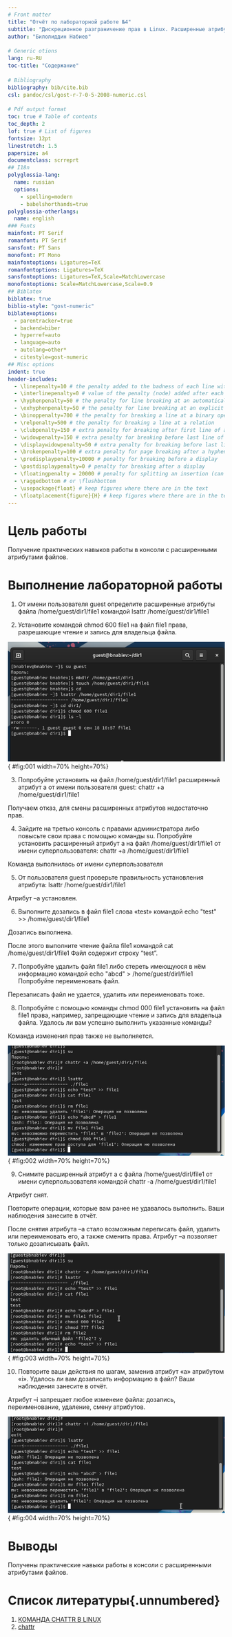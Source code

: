```yaml
---
# Front matter
title: "Отчёт по лабораторной работе №4"
subtitle: "Дискреционное разграничение прав в Linux. Расширенные атрибуты"
author: "Билолиддин Набиев"

# Generic otions
lang: ru-RU
toc-title: "Содержание"

# Bibliography
bibliography: bib/cite.bib
csl: pandoc/csl/gost-r-7-0-5-2008-numeric.csl

# Pdf output format
toc: true # Table of contents
toc_depth: 2
lof: true # List of figures
fontsize: 12pt
linestretch: 1.5
papersize: a4
documentclass: scrreprt
## I18n
polyglossia-lang:
  name: russian
  options:
	- spelling=modern
	- babelshorthands=true
polyglossia-otherlangs:
  name: english
### Fonts
mainfont: PT Serif
romanfont: PT Serif
sansfont: PT Sans
monofont: PT Mono
mainfontoptions: Ligatures=TeX
romanfontoptions: Ligatures=TeX
sansfontoptions: Ligatures=TeX,Scale=MatchLowercase
monofontoptions: Scale=MatchLowercase,Scale=0.9
## Biblatex
biblatex: true
biblio-style: "gost-numeric"
biblatexoptions:
  - parentracker=true
  - backend=biber
  - hyperref=auto
  - language=auto
  - autolang=other*
  - citestyle=gost-numeric
## Misc options
indent: true
header-includes:
  - \linepenalty=10 # the penalty added to the badness of each line within a paragraph (no associated penalty node) Increasing the value makes tex try to have fewer lines in the paragraph.
  - \interlinepenalty=0 # value of the penalty (node) added after each line of a paragraph.
  - \hyphenpenalty=50 # the penalty for line breaking at an automatically inserted hyphen
  - \exhyphenpenalty=50 # the penalty for line breaking at an explicit hyphen
  - \binoppenalty=700 # the penalty for breaking a line at a binary operator
  - \relpenalty=500 # the penalty for breaking a line at a relation
  - \clubpenalty=150 # extra penalty for breaking after first line of a paragraph
  - \widowpenalty=150 # extra penalty for breaking before last line of a paragraph
  - \displaywidowpenalty=50 # extra penalty for breaking before last line before a display math
  - \brokenpenalty=100 # extra penalty for page breaking after a hyphenated line
  - \predisplaypenalty=10000 # penalty for breaking before a display
  - \postdisplaypenalty=0 # penalty for breaking after a display
  - \floatingpenalty = 20000 # penalty for splitting an insertion (can only be split footnote in standard LaTeX)
  - \raggedbottom # or \flushbottom
  - \usepackage{float} # keep figures where there are in the text
  - \floatplacement{figure}{H} # keep figures where there are in the text
---
```


# Цель работы

Получение практических навыков работы в консоли с расширенными атрибутами файлов.

# Выполнение лабораторной работы

1. От имени пользователя guest определите расширенные атрибуты файла /home/guest/dir1/file1 командой lsattr /home/guest/dir1/file1

2. Установите командой chmod 600 file1 на файл file1 права, разрешающие чтение и запись для владельца файла.

![права доступа](image/01.png){ #fig:001 width=70% height=70%}

3. Попробуйте установить на файл /home/guest/dir1/file1 расширенный атрибут a от имени пользователя guest: chattr +a /home/guest/dir1/file1

Получаем отказ, для смены расширенных атрибутов недостаточно прав.

4. Зайдите на третью консоль с правами администратора либо повысьте свои права с помощью команды su. Попробуйте установить расширенный атрибут a на файл /home/guest/dir1/file1 от имени суперпользователя: chattr +a /home/guest/dir1/file1

Команда выполнилась от имени суперпользователя

5. От пользователя guest проверьте правильность установления атрибута: lsattr /home/guest/dir1/file1

Атрибут –а установлен.

6. Выполните дозапись в файл file1 слова «test» командой echo "test" >> /home/guest/dir1/file1

Дозапись выполнена.

После этого выполните чтение файла file1 командой cat /home/guest/dir1/file1 Файл содержит строку “test”.

7. Попробуйте удалить файл file1 либо стереть имеющуюся в нём информацию командой echo "abcd"  >  /home/guest/dirl/file1 Попробуйте переименовать файл.

Перезаписать файл не удается, удалить или переименовать тоже.

8. Попробуйте с помощью команды chmod 000 file1 установить на файл file1 права, например, запрещающие чтение и запись для владельца файла. Удалось ли вам успешно выполнить указанные команды?

Команда изменения прав также не выполняется.

![атрибут -a](image/02.png){ #fig:002 width=70% height=70%}

9. Снимите расширенный атрибут a с файла /home/guest/dirl/file1 от имени суперпользователя командой chattr -a /home/guest/dir1/file1

Атрибут снят.

Повторите операции, которые вам ранее не удавалось выполнить. Ваши наблюдения занесите в отчёт.

После снятия атрибута –а стало возможным переписать файл, удалить или переименовать его, а также сменить права. Атрибут –а позволяет только дозаписывать файл.

![атрибут -a снят](image/03.png){ #fig:003 width=70% height=70%}

10. Повторите ваши действия по шагам, заменив атрибут «a» атрибутом «i». Удалось ли вам дозаписать информацию в файл? Ваши наблюдения занесите в отчёт. 

Атрибут –i запрещает любое изменеие файла: дозапись, переименование, удаление, смену атрибутов.

![атрибут -i](image/04.png){ #fig:004 width=70% height=70%}

# Выводы

Получены практические навыки работы в консоли с расширенными атрибутами файлов. 

# Список литературы{.unnumbered}

1. [КОМАНДА CHATTR В LINUX](https://losst.ru/neizmenyaemye-fajly-v-linux)
2. [chattr](https://en.wikipedia.org/wiki/Chattr)

